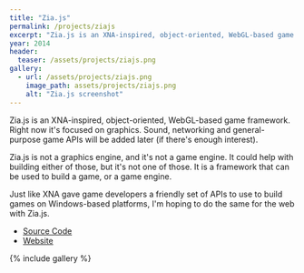 ```yaml
---
title: "Zia.js"
permalink: /projects/ziajs
excerpt: "Zia.js is an XNA-inspired, object-oriented, WebGL-based game framework."
year: 2014
header:
  teaser: /assets/projects/ziajs.png
gallery:
  - url: /assets/projects/ziajs.png
    image_path: assets/projects/ziajs.png
    alt: "Zia.js screenshot"
---
```


Zia.js is an XNA-inspired, object-oriented, WebGL-based game framework. Right now it's focused on graphics. Sound, networking and general-purpose game APIs will be added later (if there's enough interest).

Zia.js is not a graphics engine, and it's not a game engine. It could help with building either of those, but it's not one of those. It is a framework that can be used to build a game, or a game engine.

Just like XNA gave game developers a friendly set of APIs to use to build games on Windows-based platforms, I'm hoping to do the same for the web with Zia.js.

* [Source Code](https://github.com/tgjones/zia.js)
* [Website](http://tgjones.github.io/zia.js/)

{% include gallery %}